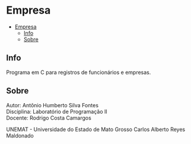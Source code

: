 # Empresa

- [Empresa](#Empresa)
  - [Info](#info)
  - [Sobre](#sobre)

## Info

Programa em C para registros de funcionários e empresas.

## Sobre

Autor: Antônio Humberto Silva Fontes<br />
Disciplina: Laboratório de Programação II<br />
Docente: Rodrigo Costa Camargos<br />

UNEMAT - Universidade do Estado de Mato Grosso Carlos Alberto Reyes Maldonado
